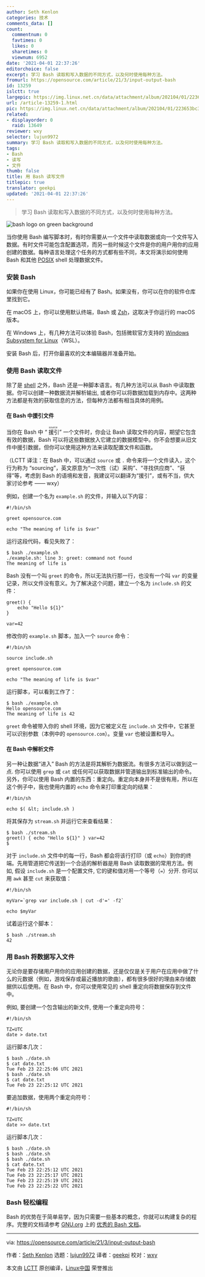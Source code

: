 ```yaml
---
author: Seth Kenlon
categories: 技术
comments_data: []
count:
  commentnum: 0
  favtimes: 0
  likes: 0
  sharetimes: 0
  viewnum: 6952
date: '2021-04-01 22:37:26'
editorchoice: false
excerpt: 学习 Bash 读取和写入数据的不同方式，以及何时使用每种方法。
fromurl: https://opensource.com/article/21/3/input-output-bash
id: 13259
islctt: true
largepic: https://img.linux.net.cn/data/attachment/album/202104/01/223653bc334ac33e5e4pwe.jpg
url: /article-13259-1.html
pic: https://img.linux.net.cn/data/attachment/album/202104/01/223653bc334ac33e5e4pwe.jpg.thumb.jpg
related:
- displayorder: 0
  raid: 13649
reviewer: wxy
selector: lujun9972
summary: 学习 Bash 读取和写入数据的不同方式，以及何时使用每种方法。
tags:
- Bash
- 读写
- 文件
thumb: false
title: 用 Bash 读写文件
titlepic: true
translator: geekpi
updated: '2021-04-01 22:37:26'
---
```



> 
> 学习 Bash 读取和写入数据的不同方式，以及何时使用每种方法。
> 
> 
> 


![](https://img.linux.net.cn/data/attachment/album/202104/01/223653bc334ac33e5e4pwe.jpg "bash logo on green background")


当你使用 Bash 编写脚本时，有时你需要从一个文件中读取数据或向一个文件写入数据。有时文件可能包含配置选项，而另一些时候这个文件是你的用户用你的应用创建的数据。每种语言处理这个任务的方式都有些不同，本文将演示如何使用 Bash 和其他 [POSIX](https://opensource.com/article/19/7/what-posix-richard-stallman-explains) shell 处理数据文件。


### 安装 Bash


如果你在使用 Linux，你可能已经有了 Bash。如果没有，你可以在你的软件仓库里找到它。


在 macOS 上，你可以使用默认终端，Bash 或 [Zsh](https://opensource.com/article/19/9/getting-started-zsh)，这取决于你运行的 macOS 版本。


在 Windows 上，有几种方法可以体验 Bash，包括微软官方支持的 [Windows Subsystem for Linux](https://opensource.com/article/19/7/ways-get-started-linux#wsl)（WSL）。


安装 Bash 后，打开你最喜欢的文本编辑器并准备开始。


### 使用 Bash 读取文件


除了是 [shell](https://www.redhat.com/sysadmin/terminals-shells-consoles) 之外，Bash 还是一种脚本语言。有几种方法可以从 Bash 中读取数据。你可以创建一种数据流并解析输出, 或者你可以将数据加载到内存中。这两种方法都是有效的获取信息的方法，但每种方法都有相当具体的用例。


#### 在 Bash 中援引文件


当你在 Bash 中 “<ruby> 援引 <rt>  source </rt></ruby>” 一个文件时，你会让 Bash 读取文件的内容，期望它包含有效的数据，Bash 可以将这些数据放入它建立的数据模型中。你不会想要从旧文件中援引数据，但你可以使用这种方法来读取配置文件和函数。


（LCTT 译注：在 Bash 中，可以通过 `source` 或 `.` 命令来将一个文件读入，这个行为称为 “sourcing”，英文原意为“一次性（试）采购”、“寻找供应商”、“获得”等，考虑到 Bash 的语境和发音，我建议可以翻译为“援引”，或有不当，供大家讨论参考 —— wxy）


例如，创建一个名为 `example.sh` 的文件，并输入以下内容：



```
#!/bin/sh

greet opensource.com

echo "The meaning of life is $var"

```

运行这段代码，看见失败了：



```
$ bash ./example.sh
./example.sh: line 3: greet: command not found
The meaning of life is

```

Bash 没有一个叫 `greet` 的命令，所以无法执行那一行，也没有一个叫 `var` 的变量记录，所以文件没有意义。为了解决这个问题，建立一个名为 `include.sh` 的文件：



```
greet() {
    echo "Hello ${1}"
}

var=42

```

修改你的 `example.sh` 脚本，加入一个 `source` 命令：



```
#!/bin/sh

source include.sh

greet opensource.com

echo "The meaning of life is $var"

```

运行脚本，可以看到工作了：



```
$ bash ./example.sh
Hello opensource.com
The meaning of life is 42

```

`greet` 命令被带入你的 shell 环境，因为它被定义在 `include.sh` 文件中，它甚至可以识别参数（本例中的 `opensource.com`）。变量 `var` 也被设置和导入。


#### 在 Bash 中解析文件


另一种让数据“进入” Bash 的方法是将其解析为数据流。有很多方法可以做到这一点. 你可以使用 `grep` 或 `cat` 或任何可以获取数据并管道输出到标准输出的命令。另外，你可以使用 Bash 内置的东西：重定向。重定向本身并不是很有用，所以在这个例子中，我也使用内置的 `echo` 命令来打印重定向的结果：



```
#!/bin/sh

echo $( &lt; include.sh )

```

将其保存为 `stream.sh` 并运行它来查看结果：



```
$ bash ./stream.sh
greet() { echo "Hello ${1}" } var=42
$

```

对于 `include.sh` 文件中的每一行，Bash 都会将该行打印（或 `echo`）到你的终端。先用管道把它传送到一个合适的解析器是用 Bash 读取数据的常用方法。例如, 假设 `include.sh` 是一个配置文件, 它的键和值对用一个等号（`=`）分开. 你可以用 `awk` 甚至 `cut` 来获取值：



```
#!/bin/sh

myVar=`grep var include.sh | cut -d'=' -f2`

echo $myVar

```

试着运行这个脚本：



```
$ bash ./stream.sh
42

```

### 用 Bash 将数据写入文件


无论你是要存储用户用你的应用创建的数据，还是仅仅是关于用户在应用中做了什么的元数据（例如，游戏保存或最近播放的歌曲），都有很多很好的理由来存储数据供以后使用。在 Bash 中，你可以使用常见的 shell 重定向将数据保存到文件中。


例如, 要创建一个包含输出的新文件, 使用一个重定向符号：



```
#!/bin/sh

TZ=UTC
date > date.txt

```

运行脚本几次：



```
$ bash ./date.sh
$ cat date.txt
Tue Feb 23 22:25:06 UTC 2021
$ bash ./date.sh
$ cat date.txt
Tue Feb 23 22:25:12 UTC 2021

```

要追加数据，使用两个重定向符号：



```
#!/bin/sh

TZ=UTC
date >> date.txt

```

运行脚本几次：



```
$ bash ./date.sh
$ bash ./date.sh
$ bash ./date.sh
$ cat date.txt
Tue Feb 23 22:25:12 UTC 2021
Tue Feb 23 22:25:17 UTC 2021
Tue Feb 23 22:25:19 UTC 2021
Tue Feb 23 22:25:22 UTC 2021

```

### Bash 轻松编程


Bash 的优势在于简单易学，因为只需要一些基本的概念，你就可以构建复杂的程序。完整的文档请参考 [GNU.org](http://GNU.org) 上的 [优秀的 Bash 文档](http://gnu.org/software/bash)。




---


via: <https://opensource.com/article/21/3/input-output-bash>


作者：[Seth Kenlon](https://opensource.com/users/seth) 选题：[lujun9972](https://github.com/lujun9972) 译者：[geekpi](https://github.com/geekpi) 校对：[wxy](https://github.com/wxy)


本文由 [LCTT](https://github.com/LCTT/TranslateProject) 原创编译，[Linux中国](https://linux.cn/) 荣誉推出